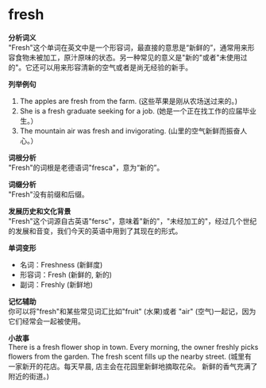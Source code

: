 # fresh

**分析词义**  
"Fresh"这个单词在英文中是一个形容词，最直接的意思是“新鲜的”，通常用来形容食物未被加工，原汁原味的状态。另一种常见的意义是"新的"或者"未使用过的"。它还可以用来形容清新的空气或者是尚无经验的新手。

  

**列举例句**

  

1.  The apples are fresh from the farm. (这些苹果是刚从农场送过来的。)
2.  She is a fresh graduate seeking for a job. (她是一个正在找工作的应届毕业生。）
3.  The mountain air was fresh and invigorating. (山里的空气新鲜而振奋人心。）

  

**词根分析**  
"Fresh"的词根是老德语词"fresca"，意为“新的”。

  

**词缀分析**  
"Fresh"没有前缀和后缀。

  

**发展历史和文化背景**  
"Fresh"这个词源自古英语"fersc"，意味着"新的"，"未经加工的"，经过几个世纪的发展和音变，我们今天的英语中用到了其现在的形式。

  

**单词变形**

  

*   名词：Freshness (新鲜度)
*   形容词：Fresh (新鲜的, 新的)
*   副词：Freshly (新鲜地)

  

**记忆辅助**  
你可以将"fresh"和某些常见词汇比如"fruit" (水果)或者 "air" (空气)一起记，因为它们经常会一起被使用。

  

**小故事**  
There is a fresh flower shop in town. Every morning, the owner freshly picks flowers from the garden. The fresh scent fills up the nearby street. (城里有一家新开的花店。每天早晨, 店主会在花园里新鲜地摘取花朵。 新鲜的香气充满了附近的街道。)
